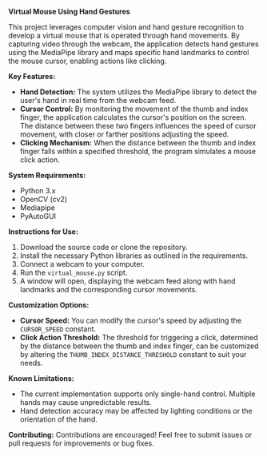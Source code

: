 **Virtual Mouse Using Hand Gestures**

This project leverages computer vision and hand gesture recognition to develop a virtual mouse that is operated through hand movements. By capturing video through the webcam, the application detects hand gestures using the MediaPipe library and maps specific hand landmarks to control the mouse cursor, enabling actions like clicking.

**Key Features:**
- **Hand Detection:** The system utilizes the MediaPipe library to detect the user's hand in real time from the webcam feed.
- **Cursor Control:** By monitoring the movement of the thumb and index finger, the application calculates the cursor's position on the screen. The distance between these two fingers influences the speed of cursor movement, with closer or farther positions adjusting the speed.
- **Clicking Mechanism:** When the distance between the thumb and index finger falls within a specified threshold, the program simulates a mouse click action.

**System Requirements:**
- Python 3.x
- OpenCV (cv2)
- Mediapipe
- PyAutoGUI

**Instructions for Use:**
1. Download the source code or clone the repository.
2. Install the necessary Python libraries as outlined in the requirements.
3. Connect a webcam to your computer.
4. Run the `virtual_mouse.py` script.
5. A window will open, displaying the webcam feed along with hand landmarks and the corresponding cursor movements.

**Customization Options:**
- **Cursor Speed:** You can modify the cursor's speed by adjusting the `CURSOR_SPEED` constant.
- **Click Action Threshold:** The threshold for triggering a click, determined by the distance between the thumb and index finger, can be customized by altering the `THUMB_INDEX_DISTANCE_THRESHOLD` constant to suit your needs.

**Known Limitations:**
- The current implementation supports only single-hand control. Multiple hands may cause unpredictable results.
- Hand detection accuracy may be affected by lighting conditions or the orientation of the hand.

**Contributing:**
Contributions are encouraged! Feel free to submit issues or pull requests for improvements or bug fixes.